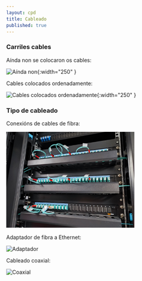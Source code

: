 ```yaml
---
layout: cpd
title: Cableado
published: true
---
```


### Carriles cables
Aínda non se colocaron os cables:

![ Aínda non ]({{site.baseurl}}/burela/carrilsenCables.jpg){:width="250" }

 Cables colocados ordenadamente:

![ Cables colocados ordenadamente ]({{site.baseurl}}/burela/carrilCableado.jpg){:width="250" }

### Tipo de cableado

Conexións de cables de fibra:

<img   alt="fibra" src="/burela/fibra.jpg" height="256px">

Adaptador de fibra a Ethernet:

<img   alt="Adaptador" src="/burela/adaptadorFibraEthernet.jpg" height="256px">


Cableado coaxial:

<img   alt="Coaxial" src="/burela/coaxial.jpg" height="256px">



